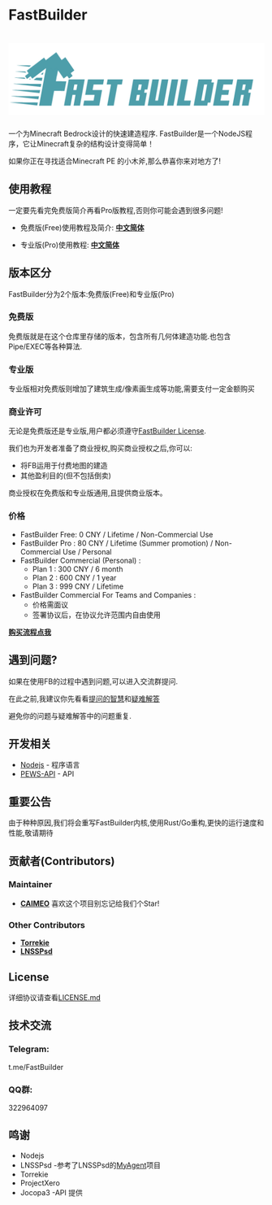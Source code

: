 # FastBuilder
# ![](https://github.com/CAIMEOX/FbFiles/blob/master/FastBuilder.png)

一个为Minecraft Bedrock设计的快速建造程序.
FastBuilder是一个NodeJS程序，它让Minecraft复杂的结构设计变得简单！

如果你正在寻找适合Minecraft PE 的小木斧,那么恭喜你来对地方了!

## 使用教程
一定要先看完免费版简介再看Pro版教程,否则你可能会遇到很多问题!
- 免费版(Free)使用教程及简介: [**中文简体**](./tutorial.md)

- 专业版(Pro)使用教程: [**中文简体**](./protutorial.md)

## 版本区分
FastBuilder分为2个版本:免费版(Free)和专业版(Pro)

### 免费版
免费版就是在这个仓库里存储的版本，包含所有几何体建造功能.也包含Pipe/EXEC等各种算法.

### 专业版
专业版相对免费版则增加了建筑生成/像素画生成等功能,需要支付一定金额购买

### 商业许可
无论是免费版还是专业版,用户都必须遵守[FastBuilder License](./LICENSE.md).

我们也为开发者准备了商业授权,购买商业授权之后,你可以:
- 将FB运用于付费地图的建造
- 其他盈利目的(但不包括倒卖)

商业授权在免费版和专业版通用,且提供商业版本。

### 价格
- FastBuilder Free:   0 CNY / Lifetime / Non-Commercial Use
- FastBuilder Pro  :   80 CNY / Lifetime (Summer promotion) / Non-Commercial Use / Personal
- FastBuilder Commercial (Personal)  : 
  - Plan 1 : 300 CNY / 6 month
  - Plan 2 : 600 CNY / 1 year
  - Plan 3 : 999 CNY / Lifetime
- FastBuilder Commercial For Teams and Companies  :
  - 价格需面议
  - 签署协议后，在协议允许范围内自由使用

[**购买流程点我**](./buy.md)

## 遇到问题?
如果在使用FB的过程中遇到问题,可以进入交流群提问.

在此之前,我建议你先看看[提问的智慧](./ask.md)和[疑难解答](./faq.md)

避免你的问题与疑难解答中的问题重复.

## 开发相关

* [Nodejs](http://nodejs.org) - 程序语言
* [PEWS-API](https://github.com/jocopa3/PEWS-API.git) - API

## 重要公告
由于种种原因,我们将会重写FastBuilder内核,使用Rust/Go重构,更快的运行速度和性能,敬请期待
## 贡献者(Contributors)
### Maintainer
* [**CAIMEO**](https://github.com/CAIMEOX)
喜欢这个项目别忘记给我们个Star!

### Other Contributors
* [**Torrekie**](https://github.com/Torrekie)
* [**LNSSPsd**](https://github.com/LNSSPsd)

## License
详细协议请查看[LICENSE.md](./LICENSE.md)


## 技术交流
### Telegram:
t.me/FastBuilder
### QQ群:
322964097

## 鸣谢
* Nodejs
* LNSSPsd  -参考了LNSSPsd的[MyAgent](https://github.com/mcpews/MyAgent.git)项目
* Torrekie
* ProjectXero
* Jocopa3  -API 提供
